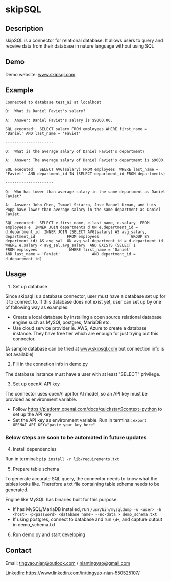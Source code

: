 # skipSQL

## Description
skipSQL is a connector for relational database. It allows users to query and receive data from their database in nature language without using SQL

## Demo
Demo website: www.skipsql.com

## Example

```
Connected to database test_ai at localhost

Q:  What is Daniel Faviet's salary?

A:  Answer: Daniel Faviet's salary is $9000.00.

SQL executed:  SELECT salary FROM employees WHERE first_name = 'Daniel' AND last_name = 'Faviet'

---------------------

Q:  What is the average salary of Daniel Faviet's department?

A:  Answer: The average salary of Daniel Faviet's department is $9000.

SQL executed:  SELECT AVG(salary) FROM employees  WHERE last_name = 'Faviet'  AND department_id IN (SELECT department_id FROM departments)

---------------------

Q:  Who has lower than average salary in the same department as Daniel Faviet?

A:  Answer: John Chen, Ismael Sciarra, Jose Manuel Urman, and Luis Popp have lower than average salary in the same department as Daniel Faviet.

SQL executed:  SELECT e.first_name, e.last_name, e.salary  FROM employees e  INNER JOIN departments d ON e.department_id = d.department_id  INNER JOIN (SELECT AVG(salary) AS avg_salary, department_id              FROM employees              GROUP BY department_id) AS avg_sal  ON avg_sal.department_id = d.department_id  WHERE e.salary < avg_sal.avg_salary  AND EXISTS (SELECT 1              FROM employees              WHERE first_name = 'Daniel'              AND last_name = 'Faviet'              AND department_id = d.department_id)
```

## Usage

1. Set up database

Since skipsql is a database connector, user must have a database set up for it
to connect to.  If this database does not exist yet, user can set up by one of
following way as examples:
  - Create a local database by installing a open source relational database
    engine such as MySQl, postgres, MariaDB etc.
  - Use cloud service provider ie. AWS, Azure to create a database instance.
    They have free tier which are enough for just trying out this connector.

(A sample database can be tried at www.skipsql.com but connection info is not
available)

2. Fill in the connetion info in demo.py

The database instance must have a user with at least "SELECT" privilege.

3. Set up openAI API key

The connector uses openAI api for AI model, so an API key must be provided as
environment variable.

  - Follow https://platform.openai.com/docs/quickstart?context=python to set up
    the API key
  - Set the API key as environment variable. Run in terminal: ``export
    OPENAI_API_KEY="paste your key here"``

### Below steps are soon to be automated in future updates

4. Install dependencies

Run in terminal: ``pip install -r lib/requirements.txt``

5. Prepare table schema

To generate accurate SQL query, the connector needs to know what the tables
looks like. Therefore a txt file containing table schema needs to be generated.

Engine like MySQL has binaries built for this purpose.

  - If has MySQL/MariaDB installed, run ``/usr/bin/mysqldump -u <user> -h <host> -p<password> <database name> --no-data > demo_schema.txt``
  - If using postgres, connect to database and run ``\d+``, and capture output in demo_schema.txt

6. Run demo.py and start developing

## Contact

Email: tingyao.nian@outlook.com / niantingyao@gmail.com

LinkedIn: https://www.linkedin.com/in/tingyao-nian-550525107/
